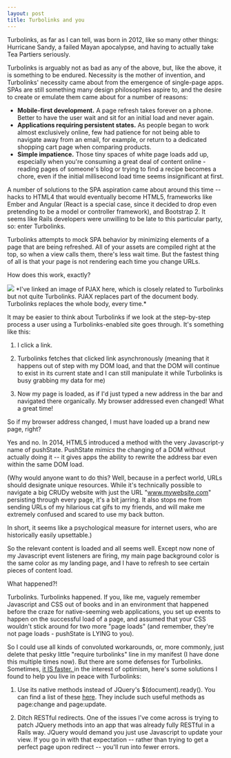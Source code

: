 ```yaml
---
layout: post
title: Turbolinks and you
---
```


Turbolinks, as far as I can tell, was born in 2012, like so many other things: Hurricane Sandy, a failed Mayan apocalypse, and having to actually take Tea Partiers seriously.

Turbolinks is arguably not as bad as any of the above, but, like the above, it is something to be endured. Necessity is the mother of invention, and Turbolinks' necessity came about from the emergence of single-page apps. SPAs are still something many design philosophies aspire to, and the desire to create or emulate them came about for a number of reasons:

* **Mobile-first development.** A page refresh takes forever on a phone. Better to have the user wait and sit for an initial load and never again.
* **Applications requiring persistent states.** As people began to work almost exclusively online, few had patience for not being able to navigate away from an email, for example, or return to a dedicated shopping cart page when comparing products.
* **Simple impatience.** Those tiny spaces of white page loads add up, especially when you're consuming a great deal of content online - reading pages of someone's blog or trying to find a recipe becomes a chore, even if the initial millisecond load time seems insignificant at first.

A number of solutions to the SPA aspiration came about around this time -- hacks to HTML4 that would eventually become HTML5, frameworks like Ember and Angular (React is a special case, since it decided to drop even pretending to be a model or controller framework), and Bootstrap 2. It seems like Rails developers were unwilling to be late to this particular party, so: enter Turbolinks.

Turbolinks attempts to mock SPA behavior by minimizing elements of a page that are being refreshed. All of your assets are compiled right at the top, so when a view calls them, there's less wait time. But the fastest thing of all is that your page is not rendering each time you change URLs.

How does this work, exactly?

<img src="http://blog.honeybadger.io/images/2015/09/pjax-requests.jpg">
*I've linked an image of PJAX here, which is closely related to Turbolinks but not quite Turbolinks. PJAX replaces part of the document body. Turbolinks replaces the whole body, every time.*

It may be easier to think about Turbolinks if we look at the step-by-step process a user using a Turbolinks-enabled site goes through. It's something like this:

1. I click a link.

2. Turbolinks fetches that clicked link asynchronously (meaning that it happens out of step with my DOM load, and that the DOM will continue to exist in its current state and I can still manipulate it while Turbolinks is busy grabbing my data for me)

3. Now my page is loaded, as if I'd just typed a new address in the bar and navigated there organically. My browser addressed even changed! What a great time!

So if my browser address changed, I must have loaded up a brand new page, right?

Yes and no. In 2014, HTML5 introduced a method with the very Javascript-y name of pushState. PushState <i>mimics</i> the changing of a DOM without actually doing it -- it gives apps the ability to rewrite the address bar even within the same DOM load.

(Why would anyone want to do this? Well, because in a perfect world, URLs should designate unique resources. While it's technically possible to navigate a big CRUDy website with just the URL "www.mywebsite.com" persisting through every page, it's a bit jarring. It also stops me from sending URLs of my hilarious cat gifs to my friends, and will make me extremely confused and scared to use my back button.

In short, it seems like a psychological measure for internet users, who are historically easily upsettable.)

So the relevant content is loaded and all seems well. Except now none of my Javascript event listeners are firing, my main page background color is the same color as my landing page, and I have to refresh to see certain pieces of content load.

What happened?!

Turbolinks. Turbolinks happened. If you, like me, vaguely remember Javascript and CSS out of books and in an environment that happened before the craze for native-seeming web applications, you set up events to happen on the successful load of a page, and assumed that your CSS wouldn't stick around for two more "page loads" (and remember, they're not page loads - pushState is LYING to you).

So I could use all kinds of convoluted workarounds, or, more commonly, just delete that pesky little "require turbolinks" line in my manifest (I have done this multiple times now). But there are some defenses for Turbolinks. Sometimes, <a href="http://blog.steveklabnik.com/posts/2012-09-27-seriously--numbers--use-them-">it IS faster. </a> in the interest of optimism, here's some solutions I found to help you live in peace with Turbolinks:

1. Use its native methods instead of JQuery's $(document).ready(). You can find a list of these <a href="https://github.com/turbolinks/turbolinks-classic#events">here</a>. They include such useful methods as page:change and page:update.

2. Ditch RESTful redirects. One of the issues I've come across is trying to patch JQuery methods into an app that was already fully RESTful in a Rails way. JQuery would demand you just use Javascript to update your view. If you go in with that expectation -- rather than trying to get a perfect page upon redirect -- you'll run into fewer errors.
